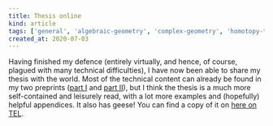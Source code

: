```yaml
---
title: Thesis online
kind: article
tags: ['general', 'algebraic-geometry', 'complex-geometry', 'homotopy-theory']
created_at: 2020-07-03
---
```


Having finished my defence (entirely virtually, and hence, of course, plagued with many technical difficulties), I have now been able to share my thesis with the world. Most of the technical content can already be found in my two preprints ([part I](https://arxiv.org/abs/2003.10023) and [part II](https://arxiv.org/abs/2003.10591)), but I think the thesis is a much more self-contained and leisurely read, with a lot more examples and (hopefully) helpful appendices. It also has geese! You can find a copy of it on [here on TEL](https://tel.archives-ouvertes.fr/tel-02882140/document).

<!-- more -->